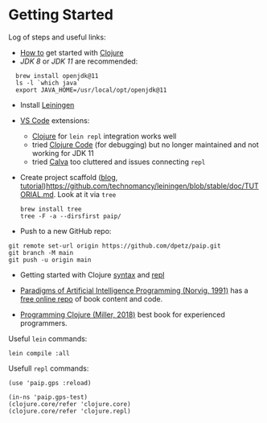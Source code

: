 

# Getting Started

Log of steps and useful links:

- [How to][blog] get started with [Clojure]
- _JDK 8_ or _JDK 11_ are recommended:
```
  brew install openjdk@11
  ls -l `which java`
  export JAVA_HOME=/usr/local/opt/openjdk@11
```
- Install [Leiningen]

- [VS Code] extensions:
  - [Clojure][lisin] for `lein repl` integration works well
  - tried [Clojure Code][norton] (for debugging) but no longer maintained and not working for JDK 11
  - tried [Calva] too cluttered and issues connecting `repl`

- Create project scaffold ([blog](http://alexott.net/en/clojure/ClojureLein.html), [tutorial]())https://github.com/technomancy/leiningen/blob/stable/doc/TUTORIAL.md. Look at it via `tree`
  ```
  brew install tree
  tree -F -a --dirsfirst paip/
  ```

- Push to a new GitHub repo:
```
git remote set-url origin https://github.com/dpetz/paip.git
git branch -M main
git push -u origin main
```

- Getting started with Clojure [syntax] and [repl] 

- [Paradigms of Artificial Intelligence Programming (Norvig, 1991)](https://www.amazon.com/Paradigms-Artificial-Intelligence-Programming-Studies/dp/1558601910) has a [free online repo](https://github.com/norvig/paip-lisp) of book content and code.

- [Programming Clojure (Miller, 2018)](https://www.amazon.com/Programming-Clojure-Pragmatic-Programmers-Miller/dp/1680502468) best book for experienced programmers.


Useful `lein` commands:
```
lein compile :all
```

Usefull `repl` commands:
```
(use 'paip.gps :reload)

(in-ns 'paip.gps-test)
(clojure.core/refer 'clojure.core)
(clojure.core/refer 'clojure.repl)

```

[Calva]: https://marketplace.visualstudio.com/items?itemName=betterthantomorrow.calva
[norton]: https://marketplace.visualstudio.com/items?itemName=jamesnorton.continuum
[lisin]: https://marketplace.visualstudio.com/items?itemName=avli.clojure
[Clojure]: https://clojure.org/
[syntax]: https://clojure.org/guides/learn/syntax
[repl]: https://clojure.org/guides/repl/basic_usage
[VS Code]: https://code.visualstudio.com/
[blog]: https://spin.atomicobject.com/2017/06/22/clojure-development-with-visual-studio-code/
[Leiningen]: https://leiningen.org/#install
[extension]: https://marketplace.visualstudio.com/items?itemName=avli.clojure